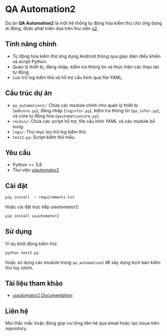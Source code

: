 # QA Automation2

Dự án **QA Automation2** là một hệ thống tự động hóa kiểm thử cho ứng dụng di động, được phát triển dựa trên thư viện [u2](https://github.com/openatx/uiautomator2).

## Tính năng chính
- Tự động hóa kiểm thử ứng dụng Android thông qua giao diện điều khiển và script Python.
- Quản lý thiết bị, đăng nhập, kiểm tra thông tin và thực hiện các thao tác tự động.
- Lưu trữ log kiểm thử và hỗ trợ cấu hình qua file YAML.

## Cấu trúc dự án
- `qa_automation2/`: Chứa các module chính như quản lý thiết bị (`adbcore.py`), đăng nhập (`loginfor.py`), kiểm tra thông tin (`qa_infor.py`), và core tự động hóa (`qautomationcore.py`).
- `recbin/`: Chứa các script hỗ trợ, file cấu hình YAML và các module bổ sung.
- `logs/`: Thư mục lưu trữ log kiểm thử.
- `test2.py`: Script kiểm thử mẫu.

## Yêu cầu
- Python >= 3.8
- Thư viện [uiautomator2](https://github.com/openatx/uiautomator2)

## Cài đặt
```bash
pip install -r requirements.txt
```
Hoặc cài đặt trực tiếp uiautomator2:
```bash
pip install uiautomator2
```

## Sử dụng
Ví dụ khởi động kiểm thử:
```bash
python test2.py
```
Hoặc sử dụng các module trong `qa_automation2` để xây dựng kịch bản kiểm thử tùy chỉnh.

## Tài liệu tham khảo
- [uiautomator2 Documentation](https://github.com/openatx/uiautomator2)

## Liên hệ
Mọi thắc mắc hoặc đóng góp vui lòng liên hệ qua email hoặc tạo issue trên repository.
